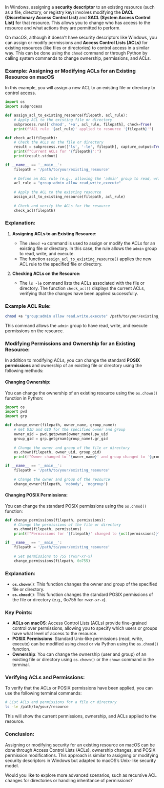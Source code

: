 In Windows, assigning a **security descriptor** to an existing resource (such as a file, directory, or registry key) involves modifying the **DACL (Discretionary Access Control List)** and **SACL (System Access Control List)** for that resource. This allows you to change who has access to the resource and what actions they are permitted to perform.

On macOS, although it doesn't have security descriptors like Windows, you can assign or modify permissions and **Access Control Lists (ACLs)** for existing resources (like files or directories) to control access in a similar way. This can be done using the `chmod` command or through Python by calling system commands to change ownership, permissions, and ACLs.

### Example: Assigning or Modifying ACLs for an Existing Resource on macOS

In this example, you will assign a new ACL to an existing file or directory to control access.

```python
import os
import subprocess

def assign_acl_to_existing_resource(filepath, acl_rule):
    # Apply ACL to the existing file or directory
    subprocess.run(['chmod', '+a', acl_rule, filepath], check=True)
    print(f"ACL rule '{acl_rule}' applied to resource '{filepath}'")

def check_acl(filepath):
    # Check the ACLs on the file or directory
    result = subprocess.run(['ls', '-le', filepath], capture_output=True, text=True)
    print(f"Current ACLs for '{filepath}':")
    print(result.stdout)

if __name__ == '__main__':
    filepath = '/path/to/your/existing_resource'
    
    # Define an ACL rule (e.g., allowing the 'admin' group to read, write, and execute)
    acl_rule = "group:admin allow read,write,execute"
    
    # Apply the ACL to the existing resource
    assign_acl_to_existing_resource(filepath, acl_rule)
    
    # Check and verify the ACLs for the resource
    check_acl(filepath)
```

### Explanation:
1. **Assigning ACLs to an Existing Resource:**
   - The `chmod +a` command is used to assign or modify the ACLs for an existing file or directory. In this case, the rule allows the `admin` group to read, write, and execute.
   - The function `assign_acl_to_existing_resource()` applies the new ACL rule to the specified file or directory.
   
2. **Checking ACLs on the Resource:**
   - The `ls -le` command lists the ACLs associated with the file or directory. The function `check_acl()` displays the current ACLs, verifying that the changes have been applied successfully.

### Example ACL Rule:
```bash
chmod +a "group:admin allow read,write,execute" /path/to/your/existing_resource
```

This command allows the `admin` group to have read, write, and execute permissions on the resource.

### Modifying Permissions and Ownership for an Existing Resource:
In addition to modifying ACLs, you can change the standard **POSIX permissions** and ownership of an existing file or directory using the following methods:

#### Changing Ownership:
You can change the ownership of an existing resource using the `os.chown()` function in Python:

```python
import os
import pwd
import grp

def change_owner(filepath, owner_name, group_name):
    # Get UID and GID for the specified owner and group
    owner_uid = pwd.getpwnam(owner_name).pw_uid
    group_gid = grp.getgrnam(group_name).gr_gid
    
    # Change the owner and group of the file or directory
    os.chown(filepath, owner_uid, group_gid)
    print(f"Owner changed to '{owner_name}' and group changed to '{group_name}' for '{filepath}'")

if __name__ == '__main__':
    filepath = '/path/to/your/existing_resource'
    
    # Change the owner and group of the resource
    change_owner(filepath, 'nobody', 'nogroup')
```

#### Changing POSIX Permissions:
You can change the standard POSIX permissions using the `os.chmod()` function:

```python
def change_permissions(filepath, permissions):
    # Change the permissions of the file or directory
    os.chmod(filepath, permissions)
    print(f"Permissions for '{filepath}' changed to {oct(permissions)}")

if __name__ == '__main__':
    filepath = '/path/to/your/existing_resource'
    
    # Set permissions to 755 (rwxr-xr-x)
    change_permissions(filepath, 0o755)
```

### Explanation:
- **`os.chown()`**: This function changes the owner and group of the specified file or directory.
- **`os.chmod()`**: This function changes the standard POSIX permissions of the file or directory (e.g., 0o755 for `rwxr-xr-x`).

### Key Points:
- **ACLs on macOS**: Access Control Lists (ACLs) provide fine-grained control over permissions, allowing you to specify which users or groups have what level of access to the resource.
- **POSIX Permissions**: Standard Unix-like permissions (read, write, execute) can be modified using `chmod` or via Python using the `os.chmod()` function.
- **Ownership**: You can change the ownership (user and group) of an existing file or directory using `os.chown()` or the `chown` command in the terminal.

### Verifying ACLs and Permissions:
To verify that the ACLs or POSIX permissions have been applied, you can use the following terminal commands:

```bash
# List ACLs and permissions for a file or directory
ls -le /path/to/your/resource
```

This will show the current permissions, ownership, and ACLs applied to the resource.

### Conclusion:
Assigning or modifying security for an existing resource on macOS can be done through Access Control Lists (ACLs), ownership changes, and POSIX permission modifications. This approach is similar to assigning or modifying security descriptors in Windows but adapted to macOS’s Unix-like security model.

Would you like to explore more advanced scenarios, such as recursive ACL changes for directories or handling inheritance of permissions?

